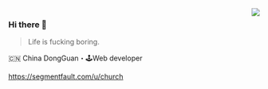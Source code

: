 <img align="right" src="https://github-readme-stats.vercel.app/api?username=fireqong&show_icons=true&icon_color=805AD5&text_color=718096&bg_color=ffffff&hide_title=true" />

### Hi there 👋

> Life is fucking boring.


🇨🇳 China DongGuan・🕹Web developer

https://segmentfault.com/u/church
